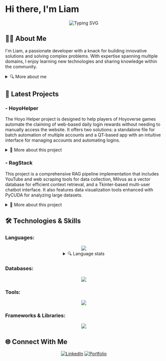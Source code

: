 # Hi there, I'm Liam

<div align="center">
  <img src="https://readme-typing-svg.herokuapp.com?font=Fira+Code&pause=1000&color=2E8DF7&background=98FF3500&center=true&vCenter=true&width=500&lines=Developer;Tech+Enthusiast;Problem+Solver;Lifelong+Learner" alt="Typing SVG" />
</div>

## 👨‍💻 About Me

I'm Liam, a passionate developer with a knack for building innovative solutions and solving complex problems.
With expertise spanning multiple domains, I enjoy learning new technologies and sharing knowledge within the community.

<details>
<summary>🔍 More about me</summary>

I'm Liam, a dedicated developer passionate about creating innovative solutions and tackling complex challenges.
With experience across diverse domains, I thrive on learning cutting-edge technologies and contributing to the
developer community through collaboration and knowledge sharing.

I'm a curious and thoughtful individual who enjoys exploring new ideas, learning, and diving deep into topics that
pique my interest. I value creativity, knowledge, and effective communication, often seeking clarity and precision
in discussions. I have a penchant for understanding concepts and solutions thoroughly, which reflects my analytical
mindset and dedication to getting things right.

Whether it's brainstorming, crafting detailed plans, or engaging in thoughtful conversations, I bring a mix of
enthusiasm and a keen eye for detail. Always open to exploring fresh perspectives, I thrive in collaborative
environments and enjoy the process of iterative improvement.

- 🌐 Experience:
    - Back-End Developer @ [BoatsGroup](https://www.boatsgroup.com/): Summer and fall of 2024
    <details>
       <summary>🔍 More about my work at BoatsGroup</summary>
       Focused on automating data validation for
       marketplace listings of boats and engines
       (makes and models). Designed and implemented
       robust systems to ensure data integrity using
       advanced validation techniques and automation tools.
    </details>
   - Back-End Developer @ [Dutchie](https://dutchie.com/): spring of 2025 - Curent! 
    <details>
       <summary>🔍 More about my work at Dutchie</summary>
       This work is still ongoing, and I will update soon!
    </details>
- 📚 Education
    - Currently pursuing a Bachelor’s in Computer Science at RIT
- 🛠️ Exploring new technologies and pushing boundaries

</details>

## 🚀 Latest Projects

<div align="center">


</div>

### - HoyoHelper

The Hoyo Helper project is designed to help players of Hoyoverse games automate the claiming of web-based daily login rewards 
without needing to manually access the website. It offers two solutions: a standalone file for batch automation of multiple accounts and a 
QT-based app with an intuitive interface for managing accounts and automating logins.
<details>
<summary>📖 More about this project</summary>

The Hoyo Helper project simplifies the process of claiming daily login rewards for Hoyoverse games by automating logins
to Genshin Impact (GI), Honkai: Star Rail (HSR), and Zenless Zone Zero (ZZZ). The standalone version supports bulk
automation for multiple accounts, while the QT-based app provides a user-friendly GUI for storing accounts and configuring
automated logins. Using Playwright, the project ensures efficient and asynchronous handling of login processes and session
management. The backend scripting handles credentials securely, working seamlessly with the automation. Modular development
allows each component—Playwright scripts, backend login functionality, and the GUI—to evolve independently while laying the
groundwork for future integration. This approach ensures a cohesive user experience in the final product. Currently under
active development, the project will eventually deliver expanded automation capabilities and an enhanced GUI. Contributions
are welcome to help refine the code, report bugs, or suggest new features under the GNU Affero General Public License.


[![HoyoHelper](https://github-readme-stats.vercel.app/api/pin/?username=8FAx&repo=HoyoHelper&layout=compact&theme=blueberry&count_private=true&hide_border=true)](https://github.com/8FAx/HoyoHelper)\
Check out the full project by clicking on the image here ^
</details>

### - RagStack

This project is a comprehensive RAG pipeline implementation that includes YouTube and web scraping tools for data collection,
Milvus as a vector database for efficient context retrieval, and a Tkinter-based multi-user chatbot interface. It also features
data visualization tools enhanced with PyCUDA for analyzing large datasets.
<details>
<summary>📖 More about this project</summary>

This project demonstrates a complete Retrieval-Augmented Generation (RAG) pipeline, incorporating YouTube and web scraping tools
to extract, process, and summarize content. The YouTube scraper downloads video transcripts and metadata, while the web scraper
gathers text and links from specified domains, with both systems designed for scalable task management. Processed data is embedded
using a custom API and stored in Milvus, a high-performance vector database, for efficient retrieval. The chatbot app utilizes
Milvus to fetch relevant context and a generation API to construct conversational responses, presented in a Tkinter-based GUI with
multi-user and multi-conversation support. The Milvus data loader ensures seamless embedding and storage of textual data with
advanced indexing for optimized performance. Data visualization tools, accelerated by PyCUDA, enable efficient analysis of the
retrieved content. Configuration is handled via environment variables and modular setups, allowing flexibility in scaling and
customization. This project provides a foundational understanding of RAG pipelines and the associated technology stack for building
sophisticated retrieval and generation systems.

[![RagStack](https://github-readme-stats.vercel.app/api/pin/?username=8FAx&repo=RagStack&layout=compact&theme=blueberry&count_private=true&hide_border=true)](https://github.com/8FAX/RAGStack)\
Check out the full project by clicking on the image here ^
</details>

</details>

## 🛠️ Technologies & Skills

### Languages:
<div align="center">
  <img src="https://skillicons.dev/icons?i=js,ts,py,java,go,lua,css,html,bash&perline=3" />

<details>
<summary>🔍 Language stats</summary>
<img src="https://github-readme-stats.vercel.app/api/top-langs/?username=8FAX&layout=compact&theme=blueberry&count_private=true&hide_border=true" />

</details>

</div>

### Databases:
<div align="center">
  <img src="https://skillicons.dev/icons?i=mongodb,mysql,postgres,redis,sqlite,sequelize&perline=3" />
</div>

### Tools:
<div align="center">
  <img src="https://skillicons.dev/icons?i=docker,git,cloudflare,fastapi,express,bitbucket&perline=3" />
</div>

### Frameworks & Libraries:
<div align="center">
  <img src="https://skillicons.dev/icons?i=react,nodejs,discordjs,electron,qt,pytorch&perline=3" />
</div>

## 🌐 Connect With Me

<div align="center">

[![LinkedIn](https://img.shields.io/badge/LinkedIn-0077B5?style=for-the-badge&logo=linkedin&logoColor=white)](https://www.linkedin.com/in/uilliam-scott-7a3737302/)
[![Portfolio](https://img.shields.io/badge/Portfolio-4285F4?style=for-the-badge&logo=google-chrome&logoColor=white)](https://uilliam.com)

</div>
